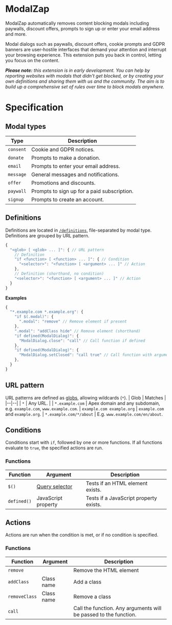 # ModalZap

ModalZap automatically removes content blocking modals including paywalls, 
discount offers, prompts to sign up or enter your email address and more.

Modal dialogs such as paywalls, discount offers, cookie prompts and GDPR 
banners are user-hostile interfaces that demand your attention and interrupt
your browsing experience. This extension puts you back in control, letting you
focus on the content.

***Please note:** this extension is in early development. You can help by reporting
websites with modals that didn't get blocked, or by creating your own
definitions and sharing them with us and the community. The aim is to build up
a comprehensive set of rules over time to block modals anywhere.*
# Specification
## Modal types
| Type | Description  |
|--|--|
| `consent`  | Cookie and GDPR notices. |
| `donate`   | Prompts to make a donation. |
| `email`    | Prompts to enter your email address. |
| `message`  | General messages and notifications. |
| `offer`    | Promotions and discounts. |
| `paywall`  | Prompts to sign up for a paid subscription. |
| `signup`   | Prompts to create an account. |
## Definitions
Definitions are located in [`/definitions`](/definitions), file-separated by modal type. Definitions are grouped by URL pattern.
```javascript
{
  "<glob> [ <glob> ... ]": { // URL pattern
    // Definition
    "if <function> [ <function> ... ]": { // Condition
      "<selector>": "<function> [ <argument> ... ]" // Action
    },
    // Definition (shorthand, no condition)
    "<selector>": "<function> [ <argument> ... ]" // Action
  }
}
```
**Examples**
```javascript
{
  "*.example.com *.example.org": {
    "if $(.modal)": {
      ".modal": "remove" // Remove element if present
    },
    ".modal": "addClass hide" // Remove element (shorthand)
    "if defined(ModalDialog)": {
      "ModalDialog.close": "call" // Call function if defined
    },
    "if defined(ModalDialog)": {
      "ModalDialog.setClosed": "call true" // Call function with arguments
    },      
  }
}
```
## URL pattern
URL patterns are defined as [globs](https://en.wikipedia.org/wiki/Glob_(programming)), allowing wildcards (`*`).
| Glob | Matches |
|--|--|
| `*` | Any URL. |
| `*.example.com` | Apex domain and any subdomain, e.g. `example.com`, `www.example.com`.
| `example.com example.org` | `example.com` and `example.org`.
| `*.example.com/*/about` | E.g. `www.example.com/en/about`.
## Conditions
Conditions start with `if`, followed by one or more functions. If all functions evaluate to `true`, the specified actions are run.
### Functions
| Function | Argument | Description |
|--|--|--|
| `$()` | [Query selector](https://developer.mozilla.org/docs/Web/API/Document/querySelector) | Tests if an HTML element exists. |
| `defined()` | JavaScript property | Tests if a JavaScript property exists. |
## Actions
Actions are run when the condition is met, or if no condition is specified.
### Functions
| Function | Argument | Description |
|--|--|--|
| `remove` |  | Remove the HTML element
| `addClass` | Class name | Add a class
| `removeClass` | Class name | Remove a class
| `call` |  | Call the function. Any arguments will be passed to the function.
